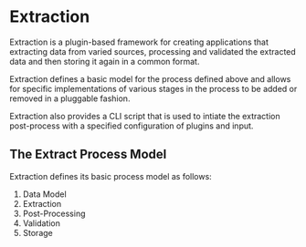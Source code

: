 Extraction
==========

Extraction is a plugin-based framework for creating applications that extracting data from varied sources,
processing and validated the extracted data and then storing it again in a common format.

Extraction defines a basic model for the process defined above and allows for specific implementations of various
stages in the process to be added or removed in a pluggable fashion.

Extraction also provides a CLI script that is used to intiate the extraction post-process with a specified
configuration of plugins and input.


The Extract Process Model
-------------------------

Extraction defines its basic process model as follows:

1. Data Model
2. Extraction
3. Post-Processing
4. Validation
5. Storage